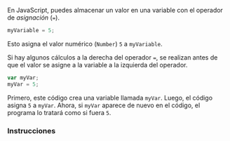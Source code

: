 En JavaScript, puedes almacenar un valor en una variable con el operador de <dfn>asignación</dfn> (`=`).

```js
myVariable = 5;
```

Esto asigna el valor numérico (`Number`) `5` a `myVariable`.

Si hay algunos cálculos a la derecha del operador `=`, se realizan antes de que el valor se asigne a la variable a la izquierda del operador.

```js
var myVar;
myVar = 5;
```

Primero, este código crea una variable llamada `myVar`. Luego, el código asigna `5` a `myVar`. Ahora, si `myVar` aparece de nuevo en el código, el programa lo tratará como si fuera `5`.

### Instrucciones
